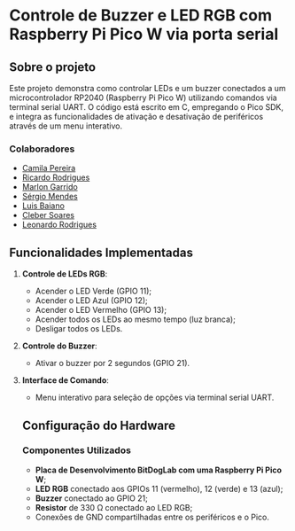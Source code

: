 # Controle de Buzzer e LED RGB com Raspberry Pi Pico W via porta serial

## Sobre o projeto

Este projeto demonstra como controlar LEDs e um buzzer conectados a um microcontrolador RP2040 (Raspberry Pi Pico W) utilizando comandos via terminal serial UART. O código está escrito em C, empregando o Pico SDK, e integra as funcionalidades de ativação e desativação de periféricos através de um menu interativo.

### Colaboradores

- [Camila Pereira](https://github.com/camilaqPereira)
- [Ricardo Rodrigues](https://github.com/ricardorodriguespes17)
- [Marlon Garrido](https://github.com/marlongarrido7)
- [Sérgio Mendes](https://github.com/sergiomnds)
- [Luis Baiano](https://github.com/luisbaiano)
- [Cleber Soares](https://github.com/cleberspjr)
- [Leonardo Rodrigues](https://github.com/engleonardorodrigues)

## Funcionalidades Implementadas

1. **Controle de LEDs RGB**:

   * Acender o LED Verde (GPIO 11);
   * Acender o LED Azul (GPIO 12);
   * Acender o LED Vermelho (GPIO 13);
   * Acender todos os LEDs ao mesmo tempo (luz branca);
   * Desligar todos os LEDs.
2. **Controle do Buzzer**:

   * Ativar o buzzer por 2 segundos (GPIO 21).
3. **Interface de Comando**:

   * Menu interativo para seleção de opções via terminal serial UART.

   ## Configuração do Hardware

   ### Componentes Utilizados


   * **Placa de Desenvolvimento BitDogLab com uma Raspberry Pi Pico W**;
   * **LED RGB** conectado aos GPIOs 11 (vermelho), 12 (verde) e 13 (azul);
   * **Buzzer** conectado ao GPIO 21;
   * **Resistor** de 330 Ω conectado ao LED RGB;
   * Conexões de GND compartilhadas entre os periféricos e o Pico.
